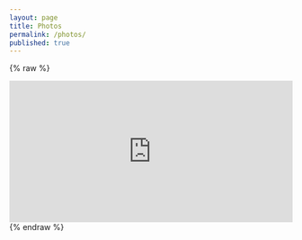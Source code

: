 ```yaml
---
layout: page
title: Photos
permalink: /photos/
published: true
---
```

{% raw %}
<div class='lr_embed' style='position: relative; padding-bottom: 50%; height: 0; overflow: hidden;'><iframe id='iframe' src='https://lightroom.adobe.com/embed/shares/1d94034602d84b76ba27be8ddef44aba/slideshow?background_color=%232D2D2D&color=%23999999' frameborder='0'style='width:100%; height:100%; position: absolute; top:0; left:0;' >&nbsp;</iframe></div>
{% endraw %}